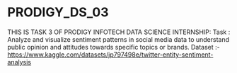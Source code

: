 # PRODIGY_DS_03
THIS IS TASK 3 OF PRODIGY INFOTECH DATA SCIENCE INTERNSHIP: 
Task : Analyze and visualize sentiment patterns in social media data to understand public opinion and attitudes towards specific topics or brands.
Dataset :- https://www.kaggle.com/datasets/jp797498e/twitter-entity-sentiment-analysis



